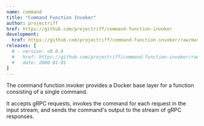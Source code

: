 ```yaml
---
name: command
title: "Command Function Invoker"
author: projectriff
href: https://github.com/projectriff/command-function-invoker
development:
  href: https://github.com/projectriff/command-function-invoker/raw/master/command-invoker.yaml
releases: [
  # - version: v0.0.6
  #   href: https://github.com/projectriff/command-function-invoker/raw/v0.0.6/command-invoker.yaml
  #   date: 2000-01-01
]
---
```


The command function invoker provides a Docker base layer for a function consisting of a single command.

It accepts gRPC requests, invokes the command for each request in the input stream,
and sends the command's output to the stream of gRPC responses.
